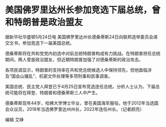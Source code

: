 # 美国佛罗里达州长参加竞选下届总统，曾和特朗普是政治盟友

据新华社华盛顿5月24日电 美国佛罗里达州长德桑蒂斯24日向联邦选举委员会递交文书，参加竞选下一届美国总统。

德桑蒂斯将在共和党党内初选中对前总统特朗普构成有力挑战。在特朗普担任总统期间，两人曾是政治盟友，但近期特朗普加强了对德桑蒂斯的政治攻击。

各项民调显示，特朗普的支持率在共和党总统候选人中保持领先，但他面临涉及“国会山骚乱”、机密文件处理等多项刑事和民事调查。

美国总统、民主党人拜登已于4月25日宣布竞选连任总统。分析人士认为，下届总统可能将在拜登、特朗普和德桑蒂斯三人中产生。

德桑蒂斯现年44岁，哈佛大学博士毕业，曾在美国海军服役。他于2012年当选国会众议员，2018年当选佛罗里达州州长，2022年连任州长。（记者颜亮）

编辑 艾峥

